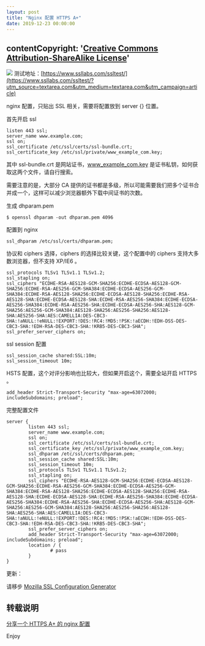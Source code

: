 ```yaml
---
layout: post
title: "Nginx 配置 HTTPS A+"
date: 2019-12-23 00:00:00
---
```


## contentCopyright: '[Creative Commons Attribution-ShareAlike License](https://en.wikipedia.org/wiki/Wikipedia:Text_of_Creative_Commons_Attribution-ShareAlike_3.0_Unported_License)'

![](/images/2019/12/nginx-intro-https/nginx-intro-https-1.png#alt=Nginx)
测试地址：[https://www.ssllabs.com/ssltest/](https://www.ssllabs.com/ssltest/?utm_source=textarea.com&utm_medium=textarea.com&utm_campaign=article)

nginx 配置，只贴出 SSL 相关，需要将配置放到 server {} 位置。

首先开启 ssl

```
listen 443 ssl;
server_name www.example.com;
ssl on;
ssl_certificate /etc/ssl/certs/ssl-bundle.crt;
ssl_certificate_key /etc/ssl/private/www_example_com.key;
```

其中 ssl-bundle.crt 是网站证书，www_example_com.key 是证书私钥，如何获取这两个文件，请自行搜索。

需要注意的是，大部分 CA 提供的证书都是多级，所以可能需要我们把多个证书合并成一个，这样可以减少浏览器额外下载中间证书的次数。

生成 dhparam.pem

```
$ openssl dhparam -out dhparam.pem 4096
```

配置到 nginx

```
ssl_dhparam /etc/ssl/certs/dhparam.pem;
```

协议和 ciphers 选择，ciphers 的选择比较关键，这个配置中的 ciphers 支持大多数浏览器，但不支持 XP/IE6 。

```
ssl_protocols TLSv1 TLSv1.1 TLSv1.2;
ssl_stapling on;
ssl_ciphers "ECDHE-RSA-AES128-GCM-SHA256:ECDHE-ECDSA-AES128-GCM-SHA256:ECDHE-RSA-AES256-GCM-SHA384:ECDHE-ECDSA-AES256-GCM-SHA384:ECDHE-RSA-AES128-SHA256:ECDHE-ECDSA-AES128-SHA256:ECDHE-RSA-AES128-SHA:ECDHE-ECDSA-AES128-SHA:ECDHE-RSA-AES256-SHA384:ECDHE-ECDSA-AES256-SHA384:ECDHE-RSA-AES256-SHA:ECDHE-ECDSA-AES256-SHA:AES128-GCM-SHA256:AES256-GCM-SHA384:AES128-SHA256:AES256-SHA256:AES128-SHA:AES256-SHA:AES:CAMELLIA:DES-CBC3-SHA:!aNULL:!eNULL:!EXPORT:!DES:!RC4:!MD5:!PSK:!aECDH:!EDH-DSS-DES-CBC3-SHA:!EDH-RSA-DES-CBC3-SHA:!KRB5-DES-CBC3-SHA";
ssl_prefer_server_ciphers on;
```

ssl session 配置

```
ssl_session_cache shared:SSL:10m;
ssl_session_timeout 10m;
```

HSTS 配置，这个对评分影响也比较大，但如果开启这个，需要全站开启 HTTPS 。

```
add_header Strict-Transport-Security "max-age=63072000; includeSubdomains; preload";
```

完整配置文件

```
server {
        listen 443 ssl;
        server_name www.example.com;
        ssl on;
        ssl_certificate /etc/ssl/certs/ssl-bundle.crt;
        ssl_certificate_key /etc/ssl/private/www_example_com.key;
        ssl_dhparam /etc/ssl/certs/dhparam.pem;
        ssl_session_cache shared:SSL:10m;
        ssl_session_timeout 10m;
        ssl_protocols TLSv1 TLSv1.1 TLSv1.2;
        ssl_stapling on;
        ssl_ciphers "ECDHE-RSA-AES128-GCM-SHA256:ECDHE-ECDSA-AES128-GCM-SHA256:ECDHE-RSA-AES256-GCM-SHA384:ECDHE-ECDSA-AES256-GCM-SHA384:ECDHE-RSA-AES128-SHA256:ECDHE-ECDSA-AES128-SHA256:ECDHE-RSA-AES128-SHA:ECDHE-ECDSA-AES128-SHA:ECDHE-RSA-AES256-SHA384:ECDHE-ECDSA-AES256-SHA384:ECDHE-RSA-AES256-SHA:ECDHE-ECDSA-AES256-SHA:AES128-GCM-SHA256:AES256-GCM-SHA384:AES128-SHA256:AES256-SHA256:AES128-SHA:AES256-SHA:AES:CAMELLIA:DES-CBC3-SHA:!aNULL:!eNULL:!EXPORT:!DES:!RC4:!MD5:!PSK:!aECDH:!EDH-DSS-DES-CBC3-SHA:!EDH-RSA-DES-CBC3-SHA:!KRB5-DES-CBC3-SHA";
        ssl_prefer_server_ciphers on;
        add_header Strict-Transport-Security "max-age=63072000; includeSubdomains; preload";
        location / {
                # pass
        }
}
```

更新：

请移步 [Mozilla SSL Configuration Generator](https://mozilla.github.io/server-side-tls/ssl-config-generator/?utm_source=textarea.com&utm_medium=textarea.com&utm_campaign=article)

## 转载说明

[分享一个 HTTPS A+ 的 nginx 配置](https://www.textarea.com/zhicheng/fenxiang-yige-https-a-di-nginx-peizhi-320/)

Enjoy
